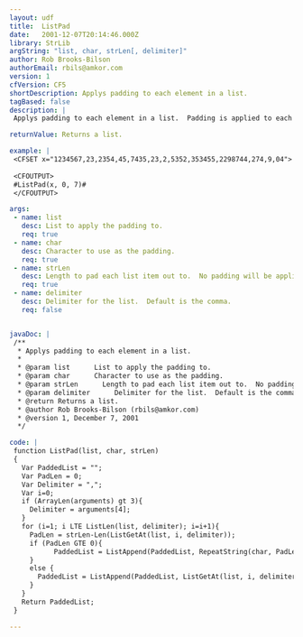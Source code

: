 ```yaml
---
layout: udf
title:  ListPad
date:   2001-12-07T20:14:46.000Z
library: StrLib
argString: "list, char, strLen[, delimiter]"
author: Rob Brooks-Bilson
authorEmail: rbils@amkor.com
version: 1
cfVersion: CF5
shortDescription: Applys padding to each element in a list.
tagBased: false
description: |
 Applys padding to each element in a list.  Padding is applied to each element so that all elements have the same length.  If an element in the list has a greater length than that specified in the strLen parameter, no padding is applied to the element.

returnValue: Returns a list.

example: |
 <CFSET x="1234567,23,2354,45,7435,23,2,5352,353455,2298744,274,9,04">
 
 <CFOUTPUT>
 #ListPad(x, 0, 7)#
 </CFOUTPUT>

args:
 - name: list
   desc: List to apply the padding to.
   req: true
 - name: char
   desc: Character to use as the padding.
   req: true
 - name: strLen
   desc: Length to pad each list item out to.  No padding will be applied oif the length of the list item is greater than or equal to strLen.
   req: true
 - name: delimiter
   desc: Delimiter for the list.  Default is the comma.
   req: false


javaDoc: |
 /**
  * Applys padding to each element in a list.
  * 
  * @param list      List to apply the padding to. 
  * @param char      Character to use as the padding. 
  * @param strLen      Length to pad each list item out to.  No padding will be applied oif the length of the list item is greater than or equal to strLen. 
  * @param delimiter      Delimiter for the list.  Default is the comma. 
  * @return Returns a list. 
  * @author Rob Brooks-Bilson (rbils@amkor.com) 
  * @version 1, December 7, 2001 
  */

code: |
 function ListPad(list, char, strLen)
 {
   Var PaddedList = "";
   Var PadLen = 0;
   Var Delimiter = ",";
   Var i=0;
   if (ArrayLen(arguments) gt 3){
     Delimiter = arguments[4];
   }
   for (i=1; i LTE ListLen(list, delimiter); i=i+1){
     PadLen = strLen-Len(ListGetAt(list, i, delimiter));
     if (PadLen GTE 0){
           PaddedList = ListAppend(PaddedList, RepeatString(char, PadLen) & ListGetAt(list, i, delimiter), delimiter);
     }
     else {
       PaddedList = ListAppend(PaddedList, ListGetAt(list, i, delimiter), delimiter);
     }
   }
   Return PaddedList;
 }

---
```


